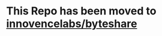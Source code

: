 # This Repo has been moved to [innovencelabs/byteshare](https://github.com/innovencelabs/byteshare)
